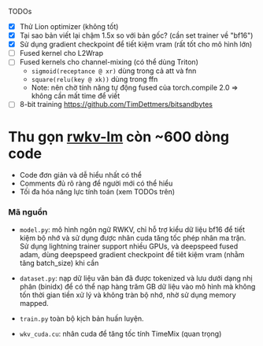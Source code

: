 TODOs
- [x] Thử Lion optimizer (không tốt)
- [x] Tại sao bản viết lại chậm 1.5x so với bản gốc? (cần set trainer về "bf16")
- [x] Sử dụng gradient checkpoint để tiết kiệm vram (rất tốt cho mô hình lớn)
- [ ] Fused kernel cho L2Wrap
- [ ] Fused kernels cho channel-mixing (có thể dùng Triton)
  - `sigmoid(receptance @ xr)` dùng trong cả att và fnn
  - `square(relu(key @ xk))` dùng trong ffn
  - Note: nên chờ tính năng tự động fused của torch.compile 2.0 => không cần mất time để viết
- [ ] 8-bit training https://github.com/TimDettmers/bitsandbytes

# Thu gọn [rwkv-lm](https://github.com/BlinkDL/RWKV-LM) còn ~600 dòng code
- Code đơn giản và dễ hiểu nhất có thể
- Comments đủ rõ ràng để người mới có thể hiểu
- Tối đa hóa năng lực tính toán (xem TODOs trên)

### Mã nguồn
- `model.py`: mô hình ngôn ngữ RWKV, chỉ hỗ trợ kiểu dữ liệu bf16 để tiết kiệm bộ nhớ và sử dụng được nhân cuda tăng tốc phép nhân ma trận. Sử dụng lightning trainer support nhiều GPUs, và deepspeed fused adam, dùng deepspeed gradient checkpoint để tiêt kiệm vram (nhằm tăng batch_size) khi cần

- `dataset.py`: nạp dữ liệu văn bản đã được tokenized và lưu dưới dạng nhị phân (binidx) để có thể nạp hàng trăm GB dữ liệu vào mô hình mà không tốn thời gian tiền xử lý và không tràn bộ nhớ, nhờ sử dụng memory mapped.

- `train.py` toàn bộ kịch bản huấn luyện.

- `wkv_cuda.cu`: nhân cuda để tăng tốc tính TimeMix (quan trọng)
